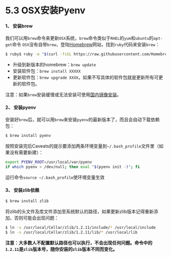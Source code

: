 # 5.3 OSX安装Pyenv



#### 1、 安装brew

我们可以用`brew`命令来更新`OSX`系统，`brew`命令类似于`RHEL`的`yum`和`ubuntu`的`apt-get`命令
`OSX`没有自带`brew`，登陆[Homebrew](https://link.jianshu.com/?t=http%3A%2F%2Fbrew.sh%2F)网站，找到`ruby`代码来安装`brew`：

```bash
$ ruby$ ruby -e "$(curl -fsSL https://raw.githubusercontent.com/Homebrew/install/master/install)"
```

- 升级到新版本的homebrew：`brew update`
- 安装软件包：`brew install XXXXX`
- 更新软件包：`brew upgrade XXXX`，如果不写具体的软件包就是更新所有可更新的软件包。

注意：如果`brew`安装缓慢或无法安装可使用[国内镜像安装](brew安装具体过程.md)。



#### 2、 安装pyenv

安装好`brew`后，就可以用`brew`来安装`pyenv`的最新版本了，而且会自动下载依赖包：

```bash
$ brew install pyenv 
```

按照安装完后Caveats的提示要添加两条环境变量到`~/.bash_profile`文件里（如果没有需要新建）：

```bash
export PYENV_ROOT=/usr/local/var/pyenv
if which pyenv > /dev/null; then eval "$(pyenv init -)"; fi
```

运行命令`source ~/.bash_profile`使环境变量生效



#### 3、 安装zlib依赖

```bash
$ brew install zlib
```

将zlib的头文件及库文件添加至系统默认的路径，如果更新zlib版本记得重新添加，否则可能会出现问题：

```bash
$ ln -s /usr/local/Cellar/zlib/1.2.11/include/* /usr/local/include
$ ln -s /usr/local/Cellar/zlib/1.2.11/lib/* /usr/local/lib
```

**注意：大多数人不配置默认路径也可以执行，不会出现任何问题。命令中的`1.2.11`是`zlib`版本号，随你安装的`zlib`版本不同而变化。**

